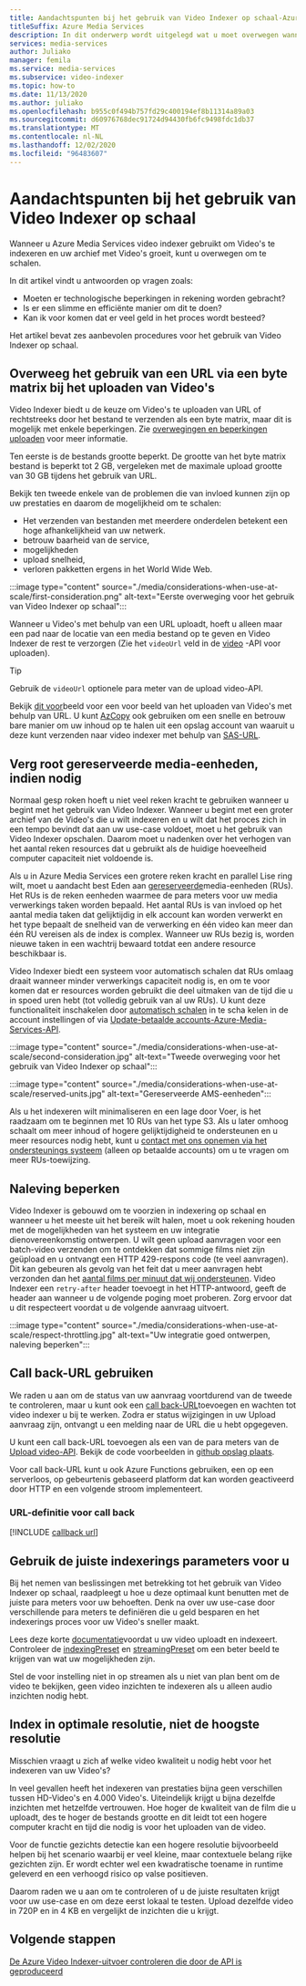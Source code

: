 ```yaml
---
title: Aandachtspunten bij het gebruik van Video Indexer op schaal-Azure
titleSuffix: Azure Media Services
description: In dit onderwerp wordt uitgelegd wat u moet overwegen wanneer u Video Indexer op schaal gebruikt.
services: media-services
author: Juliako
manager: femila
ms.service: media-services
ms.subservice: video-indexer
ms.topic: how-to
ms.date: 11/13/2020
ms.author: juliako
ms.openlocfilehash: b955c0f494b757fd29c400194ef8b11314a89a03
ms.sourcegitcommit: d60976768dec91724d94430fb6fc9498fdc1db37
ms.translationtype: MT
ms.contentlocale: nl-NL
ms.lasthandoff: 12/02/2020
ms.locfileid: "96483607"
---
```

# <a name="things-to-consider-when-using-video-indexer-at-scale"></a>Aandachtspunten bij het gebruik van Video Indexer op schaal

Wanneer u Azure Media Services video indexer gebruikt om Video's te indexeren en uw archief met Video's groeit, kunt u overwegen om te schalen. 

In dit artikel vindt u antwoorden op vragen zoals:

* Moeten er technologische beperkingen in rekening worden gebracht?
* Is er een slimme en efficiënte manier om dit te doen?
* Kan ik voor komen dat er veel geld in het proces wordt besteed?

Het artikel bevat zes aanbevolen procedures voor het gebruik van Video Indexer op schaal.

## <a name="when-uploading-videos-consider-using-a-url-over-byte-array"></a>Overweeg het gebruik van een URL via een byte matrix bij het uploaden van Video's

Video Indexer biedt u de keuze om Video's te uploaden van URL of rechtstreeks door het bestand te verzenden als een byte matrix, maar dit is mogelijk met enkele beperkingen. Zie [overwegingen en beperkingen uploaden](upload-index-videos.md#uploading-considerations-and-limitations) voor meer informatie.

Ten eerste is de bestands grootte beperkt. De grootte van het byte matrix bestand is beperkt tot 2 GB, vergeleken met de maximale upload grootte van 30 GB tijdens het gebruik van URL.

Bekijk ten tweede enkele van de problemen die van invloed kunnen zijn op uw prestaties en daarom de mogelijkheid om te schalen:

* Het verzenden van bestanden met meerdere onderdelen betekent een hoge afhankelijkheid van uw netwerk. 
* betrouw baarheid van de service, 
* mogelijkheden 
* upload snelheid, 
* verloren pakketten ergens in het World Wide Web.

:::image type="content" source="./media/considerations-when-use-at-scale/first-consideration.png" alt-text="Eerste overweging voor het gebruik van Video Indexer op schaal":::

Wanneer u Video's met behulp van een URL uploadt, hoeft u alleen maar een pad naar de locatie van een media bestand op te geven en Video Indexer de rest te verzorgen (Zie het `videoUrl` veld in de [video](https://api-portal.videoindexer.ai/docs/services/Operations/operations/Upload-Video?&pattern=upload) -API voor uploaden).

> [!TIP]
> Gebruik de `videoUrl` optionele para meter van de upload video-API.

Bekijk [dit voor](upload-index-videos.md#code-sample)beeld voor een voor beeld van het uploaden van Video's met behulp van URL. U kunt [AzCopy](../../storage/common/storage-use-azcopy-v10.md) ook gebruiken om een snelle en betrouw bare manier om uw inhoud op te halen uit een opslag account van waaruit u deze kunt verzenden naar video indexer met behulp van [SAS-URL](../../storage/common/storage-sas-overview.md).

## <a name="increase-media-reserved-units-if-needed"></a>Verg root gereserveerde media-eenheden, indien nodig

Normaal gesp roken hoeft u niet veel reken kracht te gebruiken wanneer u begint met het gebruik van Video Indexer. Wanneer u begint met een groter archief van de Video's die u wilt indexeren en u wilt dat het proces zich in een tempo bevindt dat aan uw use-case voldoet, moet u het gebruik van Video Indexer opschalen. Daarom moet u nadenken over het verhogen van het aantal reken resources dat u gebruikt als de huidige hoeveelheid computer capaciteit niet voldoende is.

Als u in Azure Media Services een grotere reken kracht en parallel Lise ring wilt, moet u aandacht best Eden aan [gereserveerde](../latest/concept-media-reserved-units.md)media-eenheden (RUs). Het RUs is de reken eenheden waarmee de para meters voor uw media verwerkings taken worden bepaald. Het aantal RUs is van invloed op het aantal media taken dat gelijktijdig in elk account kan worden verwerkt en het type bepaalt de snelheid van de verwerking en één video kan meer dan één RU vereisen als de index is complex. Wanneer uw RUs bezig is, worden nieuwe taken in een wachtrij bewaard totdat een andere resource beschikbaar is.

Video Indexer biedt een systeem voor automatisch schalen dat RUs omlaag draait wanneer minder verwerkings capaciteit nodig is, en om te voor komen dat er resources worden gebruikt die deel uitmaken van de tijd die u in spoed uren hebt (tot volledig gebruik van al uw RUs). U kunt deze functionaliteit inschakelen door [automatisch schalen](manage-account-connected-to-azure.md#autoscale-reserved-units) in te scha kelen in de account instellingen of via [Update-betaalde accounts-Azure-Media-Services-API](https://api-portal.videoindexer.ai/docs/services/Operations/operations/Update-Paid-Account-Azure-Media-Services?&pattern=update).

:::image type="content" source="./media/considerations-when-use-at-scale/second-consideration.jpg" alt-text="Tweede overweging voor het gebruik van Video Indexer op schaal":::

:::image type="content" source="./media/considerations-when-use-at-scale/reserved-units.jpg" alt-text="Gereserveerde AMS-eenheden":::

Als u het indexeren wilt minimaliseren en een lage door Voer, is het raadzaam om te beginnen met 10 RUs van het type S3. Als u later omhoog schaalt om meer inhoud of hogere gelijktijdigheid te ondersteunen en u meer resources nodig hebt, kunt u [contact met ons opnemen via het ondersteunings systeem](https://ms.portal.azure.com/#blade/Microsoft_Azure_Support/HelpAndSupportBlade/newsupportrequest) (alleen op betaalde accounts) om u te vragen om meer RUs-toewijzing.

## <a name="respect-throttling"></a>Naleving beperken

Video Indexer is gebouwd om te voorzien in indexering op schaal en wanneer u het meeste uit het bereik wilt halen, moet u ook rekening houden met de mogelijkheden van het systeem en uw integratie dienovereenkomstig ontwerpen. U wilt geen upload aanvragen voor een batch-video verzenden om te ontdekken dat sommige films niet zijn geüpload en u ontvangt een HTTP 429-respons code (te veel aanvragen). Dit kan gebeuren als gevolg van het feit dat u meer aanvragen hebt verzonden dan het [aantal films per minuut dat wij ondersteunen](upload-index-videos.md#uploading-considerations-and-limitations). Video Indexer een `retry-after` header toevoegt in het HTTP-antwoord, geeft de header aan wanneer u de volgende poging moet proberen. Zorg ervoor dat u dit respecteert voordat u de volgende aanvraag uitvoert.

:::image type="content" source="./media/considerations-when-use-at-scale/respect-throttling.jpg" alt-text="Uw integratie goed ontwerpen, naleving beperken":::

## <a name="use-callback-url"></a>Call back-URL gebruiken

We raden u aan om de status van uw aanvraag voortdurend van de tweede te controleren, maar u kunt ook een [call back-URL](upload-index-videos.md#callbackurl)toevoegen en wachten tot video indexer u bij te werken. Zodra er status wijzigingen in uw Upload aanvraag zijn, ontvangt u een melding naar de URL die u hebt opgegeven.

U kunt een call back-URL toevoegen als een van de para meters van de [Upload video-API](https://api-portal.videoindexer.ai/docs/services/Operations/operations/Upload-Video?&pattern=upload). Bekijk de code voorbeelden in [github opslag plaats](https://github.com/Azure-Samples/media-services-video-indexer/tree/master/). 

Voor call back-URL kunt u ook Azure Functions gebruiken, een op een serverloos, op gebeurtenis gebaseerd platform dat kan worden geactiveerd door HTTP en een volgende stroom implementeert.

### <a name="callback-url-definition"></a>URL-definitie voor call back

[!INCLUDE [callback url](./includes/callback-url.md)]

## <a name="use-the-right-indexing-parameters-for-you"></a>Gebruik de juiste indexerings parameters voor u

Bij het nemen van beslissingen met betrekking tot het gebruik van Video Indexer op schaal, raadpleegt u hoe u deze optimaal kunt benutten met de juiste para meters voor uw behoeften. Denk na over uw use-case door verschillende para meters te definiëren die u geld besparen en het indexerings proces voor uw Video's sneller maakt.

Lees deze korte [documentatie](upload-index-videos.md)voordat u uw video uploadt en indexeert. Controleer de [indexingPreset](upload-index-videos.md#indexingpreset) en [streamingPreset](upload-index-videos.md#streamingpreset) om een beter beeld te krijgen van wat uw mogelijkheden zijn.

Stel de voor instelling niet in op streamen als u niet van plan bent om de video te bekijken, geen video inzichten te indexeren als u alleen audio inzichten nodig hebt.

## <a name="index-in-optimal-resolution-not-highest-resolution"></a>Index in optimale resolutie, niet de hoogste resolutie

Misschien vraagt u zich af welke video kwaliteit u nodig hebt voor het indexeren van uw Video's? 

In veel gevallen heeft het indexeren van prestaties bijna geen verschillen tussen HD-Video's en 4.000 Video's. Uiteindelijk krijgt u bijna dezelfde inzichten met hetzelfde vertrouwen. Hoe hoger de kwaliteit van de film die u uploadt, des te hoger de bestands grootte en dit leidt tot een hogere computer kracht en tijd die nodig is voor het uploaden van de video.

Voor de functie gezichts detectie kan een hogere resolutie bijvoorbeeld helpen bij het scenario waarbij er veel kleine, maar contextuele belang rijke gezichten zijn. Er wordt echter wel een kwadratische toename in runtime geleverd en een verhoogd risico op valse positieven.

Daarom raden we u aan om te controleren of u de juiste resultaten krijgt voor uw use-case en om deze eerst lokaal te testen. Upload dezelfde video in 720P en in 4 KB en vergelijkt de inzichten die u krijgt.

## <a name="next-steps"></a>Volgende stappen

[De Azure Video Indexer-uitvoer controleren die door de API is geproduceerd](video-indexer-output-json-v2.md)